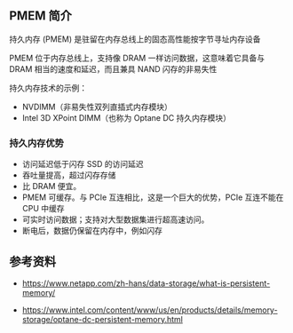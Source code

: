 ## PMEM 简介

持久内存 (PMEM) 是驻留在内存总线上的固态高性能按字节寻址内存设备

PMEM 位于内存总线上，支持像 DRAM 一样访问数据，这意味着它具备与 DRAM 相当的速度和延迟，而且兼具 NAND 闪存的非易失性

持久内存技术的示例：

- NVDIMM（非易失性双列直插式内存模块）
- Intel 3D XPoint DIMM（也称为 Optane DC 持久内存模块）

### 持久内存优势

- 访问延迟低于闪存 SSD 的访问延迟
- 吞吐量提高，超过闪存存储
- 比 DRAM 便宜。
- PMEM 可缓存。与 PCIe 互连相比，这是一个巨大的优势，PCIe 互连不能在 CPU 中缓存
- 可实时访问数据；支持对大型数据集进行超高速访问。
- 断电后，数据仍保留在内存中，例如闪存

## 参考资料

- <https://www.netapp.com/zh-hans/data-storage/what-is-persistent-memory/>

- <https://www.intel.com/content/www/us/en/products/details/memory-storage/optane-dc-persistent-memory.html>